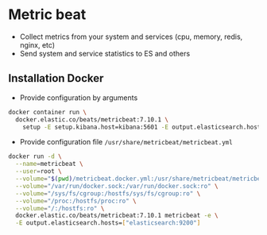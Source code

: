 # Metric beat

- Collect metrics from your system and services (cpu, memory, redis, nginx, etc)
- Send system and service statistics to ES and others

## Installation Docker

- Provide configuration by arguments

```sh
docker container run \
  docker.elastic.co/beats/metricbeat:7.10.1 \
    setup -E setup.kibana.host=kibana:5601 -E output.elasticsearch.hosts=["elasticsearch:9200"]
```

- Provide configuration file `/usr/share/metricbeat/metricbeat.yml`

```sh
docker run -d \
  --name=metricbeat \
  --user=root \
  --volume="$(pwd)/metricbeat.docker.yml:/usr/share/metricbeat/metricbeat.yml:ro" \
  --volume="/var/run/docker.sock:/var/run/docker.sock:ro" \
  --volume="/sys/fs/cgroup:/hostfs/sys/fs/cgroup:ro" \
  --volume="/proc:/hostfs/proc:ro" \
  --volume="/:/hostfs:ro" \
  docker.elastic.co/beats/metricbeat:7.10.1 metricbeat -e \
  -E output.elasticsearch.hosts=["elasticsearch:9200"]
```
